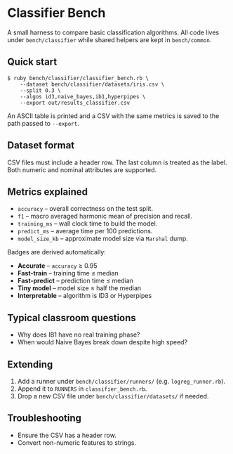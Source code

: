 # Classifier Bench

A small harness to compare basic classification algorithms. All code lives under `bench/classifier` while shared helpers are kept in `bench/common`.

## Quick start

```
$ ruby bench/classifier/classifier_bench.rb \
    --dataset bench/classifier/datasets/iris.csv \
    --split 0.3 \
    --algos id3,naive_bayes,ib1,hyperpipes \
    --export out/results_classifier.csv
```

An ASCII table is printed and a CSV with the same metrics is saved to the path passed to `--export`.

## Dataset format

CSV files must include a header row. The last column is treated as the label. Both numeric and nominal attributes are supported.

## Metrics explained

* `accuracy` – overall correctness on the test split.
* `f1` – macro averaged harmonic mean of precision and recall.
* `training_ms` – wall clock time to build the model.
* `predict_ms` – average time per 100 predictions.
* `model_size_kb` – approximate model size via `Marshal` dump.

Badges are derived automatically:

* **Accurate** – `accuracy` ≥ 0.95
* **Fast-train** – training time ≤ median
* **Fast-predict** – prediction time ≤ median
* **Tiny model** – model size ≤ half the median
* **Interpretable** – algorithm is ID3 or Hyperpipes

## Typical classroom questions

* Why does IB1 have no real training phase?
* When would Naive Bayes break down despite high speed?

## Extending

1. Add a runner under `bench/classifier/runners/` (e.g. `logreg_runner.rb`).
2. Append it to `RUNNERS` in `classifier_bench.rb`.
3. Drop a new CSV file under `bench/classifier/datasets/` if needed.

## Troubleshooting

* Ensure the CSV has a header row.
* Convert non-numeric features to strings.
